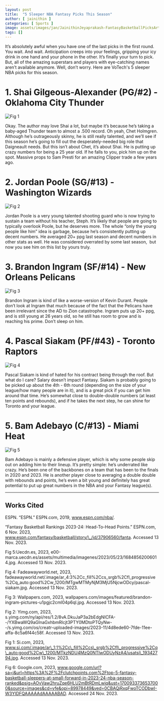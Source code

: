 ```yaml
---
layout: post
title:  "5 Sleeper NBA Fantasy Picks This Season"
author: [ jainithin ]
categories: [ Sports ]
image: assets/images/jan/JainithinJeyaprakash-FantasyBasketballPicksArticle-FirstEdition2023-24-2.jpg
tags: []
---
```


It’s absolutely awful when you have one of the last picks in the first round. You wait. And wait. Anticipation creeps into your feelings, gripping your icy drink in one hand and your phone in the other. It’s finally your turn to pick. But, all of the amazing superstars and players with eye-catching names aren’t available anymore. Well, don’t worry. Here are VoTech's 5 sleeper NBA picks for this season. 

# 1. Shai Gilgeous-Alexander (PG/#2) - Oklahoma City Thunder

![Fig 1]({{site.baseurl}}/assets/images/jan/JainithinJeyaprakash-FantasyBasketballPicksArticle-FirstEdition2023-24-3.jpg)



Okay. The author may love Shai a lot, but maybe it’s because he’s taking a baby-aged Thunder team to almost a .500 record. Oh yeah, Chet Holmgren. Although he’s outrageously skinny, he is still really talented, and we’ll see if this season he’s going to fill out the desperately-needed big role that Daigneault needs. But this isn’t about Chet, it’s about Shai. He is putting up crazy numbers for being a 25 year old. If he falls to you, pick him up on the spot. Massive props to Sam Presti for an amazing Clipper trade a few years ago. 

# 2. Jordan Poole (SG/#13) - Washington Wizards

![Fig 2]({{site.baseurl}}/assets/images/jan/JainithinJeyaprakash-FantasyBasketballPicksArticle-FirstEdition2023-24-1.jpg)



Jordan Poole is a very young talented shooting guard who is now trying to sustain a team without his teacher, Steph. It’s likely that people are going to typically overlook Poole, but he deserves more. The whole “only the young people like him” idea is garbage, because he’s consistently putting up decent numbers. He averaged 20+ ppg last season and decent numbers in other stats as well. He was considered overrated by some last season,  but now you see him on this list by yours truly. 

# 3. Brandon Ingram (SF/#14) - New Orleans Pelicans 

![Fig 3]({{site.baseurl}}/assets/images/jan/JainithinJeyaprakash-FantasyBasketballPicksArticle-FirstEdition2023-24-4.jpg)

Brandon Ingram is kind of like a worse-version of Kevin Durant. People don’t look at Ingram that much because of the fact that the Pelicans have been irrelevant since the AD to Zion catastrophe. Ingram puts up 20+ ppg, and is still young at 26 years old, so he still has room to grow and is reaching his prime. Don’t sleep on him. 

# 4. Pascal Siakam (PF/#43) - Toronto Raptors 

![Fig 4]({{site.baseurl}}/assets/images/jan/JainithinJeyaprakash-FantasyBasketballPicksArticle-FirstEdition2023-24-6.jpg)

Pascal Siakam is kind of hated for his contract being through the roof. But what do I care? Salary doesn’t impact Fantasy. Siakam is probably going to be picked up about the 4th - 6th round (depending on the size of your league/how many people are in it), and is a great pick if you can get him around that time. He’s somewhat close to double-double numbers (at least ten points and rebounds), and if he takes the next step, he can shine for Toronto and your league. 

# 5. Bam Adebayo (C/#13) - Miami Heat 

![Fig 5]({{site.baseurl}}/assets/images/jan/JainithinJeyaprakash-FantasyBasketballPicksArticle-FirstEdition2023-24-5.jpg)


Bam Adebayo is mainly a defensive player, which is why some people skip out on adding him to their lineup. It’s pretty simple: he’s underrated like crazy. He’s been one of the backbones on a team that has been to the finals in 2020 and 2023. He is another player close to averaging a double double with rebounds and points, he’s even a bit young and definitely has great potential to put up great numbers in the NBA and your Fantasy league(s). 

---
## Works Cited

ESPN. “ESPN.” ESPN.com, 2019, www.espn.com/nba/.

“Fantasy Basketball Rankings 2023-24: Head-To-Head Points.” ESPN.com, 6 Nov. 2023, www.espn.com/fantasy/basketball/story/\_/id/37906560/fanta. Accessed 13 Nov. 2023.

Fig 5:Uecdn.es, 2023, e00-marca.uecdn.es/assets/multimedia/imagenes/2023/05/23/16848562006014.jpg. Accessed 13 Nov. 2023.

Fig 4: Fadeawayworld.net, 2023, fadeawayworld.net/.image/ar\_4:3%2Cc\_fill%2Ccs\_srgb%2Cfl\_progressive%2Cq\_auto:good%2Cw\_1200/MTgwMTMyNjM3MjU5NjcwODcy/pascal-siakam.jpg. Accessed 13 Nov. 2023.

Fig 3: Wallpapers.com, 2023, wallpapers.com/images/featured/brandon-ingram-pictures-u1pgjc2cml04p6ql.jpg. Accessed 13 Nov. 2023.

‌Fig 2: Yimg.com, 2023, s.yimg.com/ny/api/res/1.2/8vA.DkuJaP3a2bEdgNICFA--/YXBwaWQ9aGlnaGxhbmRlcjt3PTY0MDtoPTQyNw--/s.yimg.com/os/creatr-uploaded-images/2023-11/4d8ede60-7fde-11ee-affa-8c5a6f44c58f. Accessed 13 Nov. 2023.

‌Fig 1: Si.com, 2023, www.si.com/.image/ar\_1:1%2Cc\_fill%2Ccs\_srgb%2Cfl\_progressive%2Cq\_auto:good%2Cw\_1200/MTkzNDU4MzQ0NTIwODUyNzA4/usatsi\_19342794.jpg. Accessed 13 Nov. 2023.

Fig 6: Google.com, 2023, www.google.com/url?sa=i&url=https%3A%2F%2Fclutchpoints.com%2Ftop-5-fantasy-basketball-sleepers-at-small-forward-in-2023-24-nba-season-ranked&psig=AOvVaw2hruZqe6HLU2mBtRDmLwiq&ust=1700933736537000&source=images&cd=vfe&opi=89978449&ved=0CBAQjRxqFwoTCODbwI-W3YIDFQAAAAAdAAAAABAD. Accessed 24 Nov. 2023.

